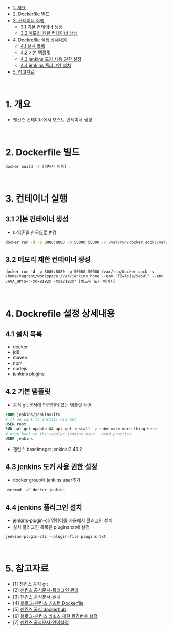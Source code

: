 - [1. 개요](#1-개요)
- [2. Dockerfile 빌드](#2-dockerfile-빌드)
- [3. 컨테이너 실행](#3-컨테이너-실행)
  - [3.1 기본 컨테이너 생성](#31-기본-컨테이너-생성)
  - [3.2 메모리 제한 컨테이너 생성](#32-메모리-제한-컨테이너-생성)
- [4. Dockrefile 설정 상세내용](#4-dockrefile-설정-상세내용)
  - [4.1 설치 목록](#41-설치-목록)
  - [4.2 기본 템플릿](#42-기본-템플릿)
  - [4.3 jenkins 도커 사용 권한 설정](#43-jenkins-도커-사용-권한-설정)
  - [4.4 jenkins 플러그인 설치](#44-jenkins-플러그인-설치)
- [5. 참고자료](#5-참고자료)

<br>

# 1. 개요
* 젠킨스 컨테이너에서 호스트 컨테이너 생성

<br>

# 2. Dockerfile 빌드
```sh
docker build -t [이미지 이름] .
```

<br>

# 3. 컨테이너 실행
## 3.1 기본 컨테이너 생성
* 타임존을 한국으로 변경
```sh
docker run -d -p 8080:8080 -p 50000:50000 -v /var/run/docker.sock:/var/run/docker.sock -v /home/vagrant/workspace:/var/jenkins_home --env "TZ=Asia/Seoul" [빌드된 도커 이미지]
```

## 3.2 메모리 제한 컨테이너 생성
```
docker run -d -p 8080:8080 -p 50000:50000 /var/run/docker.sock -v /home/vagrant/workspace:/var/jenkins_home --env "TZ=Asia/Seoul" --env JAVA_OPTS="-Xmx8192m -Xms8192m" [빌드된 도커 이미지]
```

<br>

# 4. Dockrefile 설정 상세내용
## 4.1 설치 목록
* docker
* jd8
* maven
* npm
* nodejs
* jenkins plugins

## 4.2 기본 템플릿
* [공식 git 문서](https://github.com/jenkinsci/docker)에 언급되어 있는 템플릿 사용
```Dockerfile
FROM jenkins/jenkins:lts
# if we want to install via apt
USER root
RUN apt-get update && apt-get install -y ruby make more-thing-here
# drop back to the regular jenkins user - good practice
USER jenkins
```

* 젠킨스 baseImage: jenkins:2.46.2

## 4.3 jenkins 도커 사용 권한 설정
* docker group에 jenkins user추가
```sh
usermod -aG docker jenkins
```

## 4.4 jenkins 플러그인 설치
* jenkins-plugin-cli 명령어를 사용해서 플러그인 설치
* 설치 플러그인 목록은 plugins.txt에 설정
```
jenkins-plugin-cli --plugin-file plugins.txt
```

<br>

# 5. 참고자료
* [1] [젠킨스 공식 git](https://github.com/jenkinsci/docker)
* [2] [젠킨스 공식문서-플러그인 관리](https://www.jenkins.io/doc/book/managing/plugins/)
* [3] [젠킨스 공식문서-설치](https://www.jenkins.io/doc/book/installing/docker/)
* [4] [블로그-젠킨스 커스텀 Dockerfile](https://coding-start.tistory.com/329)
* [5] [젠킨스 공식 dockerhub](https://hub.docker.com/r/jenkins/jenkins)
* [6] [블로그-젠킨스 리소스 제한 환경변수 설정](https://technology.riotgames.com/news/putting-jenkins-docker-container)
* [7] [젠킨스 공식문서-언어설정](https://www.jenkins.io/doc/book/using/using-local-language/)
